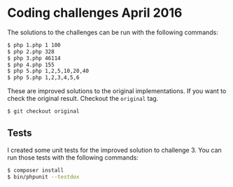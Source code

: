 # Coding challenges April 2016

The solutions to the challenges can be run with the following commands:

```bash
$ php 1.php 1 100
$ php 2.php 328
$ php 3.php 46114
$ php 4.php 155
$ php 5.php 1,2,5,10,20,40
$ php 5.php 1,2,3,4,5,6
```

These are improved solutions to the original implementations. If you want to
check the original result. Checkout the `original` tag.

```bash
$ git checkout original
```

## Tests

I created some unit tests for the improved solution to challenge 3. You can run
those tests with the following commands:

```bash
$ composer install
$ bin/phpunit --testdox
```
